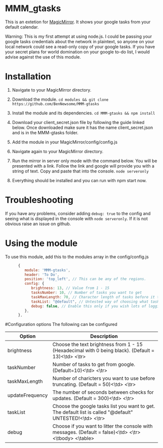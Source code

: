 # MMM_gtasks

This is an extetion for [MagicMirror](https://magicmirror.builders/). It shows your google tasks from your default calendar.

Warning: This is my first attempt at using node.js. I could be passing your google tasks credentials about the network in plaintext, so anyone on your local network could see a read-only copy of your google tasks. If you have your secret plans for world domination on your google to-do list, I would advise against the use of this module.

# Installation

1. Navigate to your MagicMirror directory.

2. Download the module.
      `cd modules && git clone https://github.com/BenNewsome/MMM-gtasks`
      
3. Install the module and its dependencies.
      `cd MMM-gtasks && npm install`
4. Download your client_secret.json file by following the guide linked below.
      Once downloaded make sure it has the name client_secret.json and is in the MMM-gtasks folder.
4. Add the module in your MagicMirror/config/config.js
5. Navigate again to your MagicMirror directory.
6. Run the mirror in server only mode with the command below. You will be presented with a link. Follow the link and google will provide you with a string of text. Copy and paste that into the console. 
      `node serveronly`
7. Everything should be installed and you can run with npm start now.

# Troubleshooting
If you have any problems, consider adding  `debug: true` to the config and seeing what is displayed in the console with `node serveronly`. If it is not obvious raise an issue on github.

# Using the module

To use this module, add this to the modules array in the config/config.js

```javascript
      {
         module: 'MMM-gtasks',
         header: 'To Do',
         position: 'top_left', // This can be any of the regions.
         config: {
            brightness: 13, // Value from 1 - 15
            tasksNumber: 10, // Number of tasks you want to get
            taskMaxLength: 70, // Character length of tasks before it truncates
            taskList: "@default", // Untested way of choosing what task list to use
            debug: false, // Enable this only if you wish lots of logging to consoles.
         },
      },
```


#Configuration options
The following can be configured
<table width="100%">
<thead>
<tr>
      <th>Option</th><th width="100%"> Description</th>
</tr>
</thead>
<tbody>
<tr>
<td>brightness</td><td> Choose the text brightness from 1 - 15 (Hexadecimal with 0 being black). (Default = 13)<\td>
<\tr><tr>
<td>taskNumber</td><td> Number of tasks to get from google. (Default=10)<\td>
<\tr><tr>
<td>taskMaxLength</td><td>Number of charicters you want to use before truncating. (Default = 50)<\td>
<\tr><tr>
<td>updateFrequency</td><td>The number of seconds between checks for updates. (Default = 300)<\td>
<\tr><tr>
<td>taskList</td><td> Choose the google tasks list you want to get. The default list is called "@default" UNTESTED!<\td>
<\tr><tr>
<td>debug</td><td> Choose if you want to litter the console with messages. (Default = false)<\td>
<\tr>
<\tbody>
<\table>


